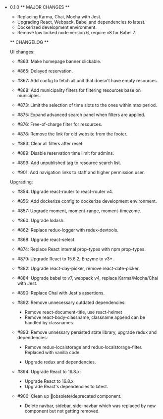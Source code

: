 * 0.1.0
    ** MAJOR CHANGES **

    - Replacing Karma, Chai, Mocha with Jest.
    - Upgrading React, Webpack, Babel and dependencies to latest.
    - Dockerized development environment.
    - Remove low locked node version 6, require v8 for Babel 7.

    ** CHANGELOG **

    UI changes:
    - #863: Make homepage banner clickable.

    - #865: Delayed reservation.

    - #867: Add config to fetch all unit that doesn't have empty resources.

    - #868: Add municipality filters for filtering resources base on municiples.

    - #873: Limit the selection of time slots to the ones within max period.

    - #875: Expand advanced search panel when filters are applied.

    - #876: Free-of-charge filter for resources. 

    - #878: Remove the link for old website from the footer.

    - #883: Clear all filters after reset.

    - #889: Disable reservation time limit for admins.

    - #899: Add unpublished tag to resource search list.

    - #901: Add navigation links to staff and higher permission user.


    Upgrading:
    - #854: Upgrade react-router to react-router v4.

    - #856: Add dockerize config to dockerize development environment.

    - #857: Upgrade moment, moment-range, moment-timezome.

    - #860: Upgrade lodash.

    - #862: Replace redux-logger with redux-devtools.

    - #868: Upgrade react-select.

    - #874: Replace React internal prop-types with npm prop-types.

    - #879: Upgrade React to 15.6.2, Enzyme to v3+.

    - #882: Upgrade react-day-picker, remove react-date-picker.

    - #884: Upgrade babel to v7, webpack v4, replace Karma/Mocha/Chai with Jest.

    - #890: Replace Chai with Jest's assertions.

    - #892: Remove unnecessary outdated dependencies:

        - Remove react-document-title, use react-helmet
        - Remove react-body-classname, classname append can be handled by classnames

    - #893: Remove unnessary persisted state library, upgrade redux and dependencies:

        - Remove redux-localstorage and redux-localstorage-filter. Replaced with vanilla code.

        - Upgrade redux and dependencies.

    - #894: Upgrade React to 16.8.x:

        - Upgrade React to 16.8.x
        - Upgrade React's dependencies to latest.

    - #900: Clean up obsolete/deprecated component.

        - Delete navbar, sidebar, side-navbar which was replaced by new component but not getting removed.
